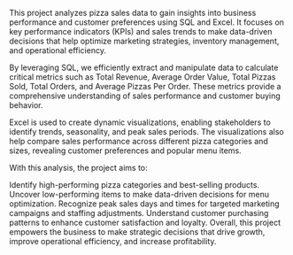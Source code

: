 This project analyzes pizza sales data to gain insights into business performance and customer preferences using SQL and Excel. It focuses on key performance indicators (KPIs) and sales trends to make data-driven decisions that help optimize marketing strategies, inventory management, and operational efficiency.

By leveraging SQL, we efficiently extract and manipulate data to calculate critical metrics such as Total Revenue, Average Order Value, Total Pizzas Sold, Total Orders, and Average Pizzas Per Order. These metrics provide a comprehensive understanding of sales performance and customer buying behavior.

Excel is used to create dynamic visualizations, enabling stakeholders to identify trends, seasonality, and peak sales periods. The visualizations also help compare sales performance across different pizza categories and sizes, revealing customer preferences and popular menu items.

With this analysis, the project aims to:

Identify high-performing pizza categories and best-selling products.
Uncover low-performing items to make data-driven decisions for menu optimization.
Recognize peak sales days and times for targeted marketing campaigns and staffing adjustments.
Understand customer purchasing patterns to enhance customer satisfaction and loyalty.
Overall, this project empowers the business to make strategic decisions that drive growth, improve operational efficiency, and increase profitability.
